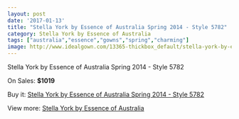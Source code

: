 ```yaml
---
layout: post
date: '2017-01-13'
title: "Stella York by Essence of Australia Spring 2014 - Style 5782"
category: Stella York by Essence of Australia
tags: ["australia","essence","gowns","spring","charming"]
image: http://www.idealgown.com/13365-thickbox_default/stella-york-by-essence-of-australia-spring-2014-style-5782.jpg
---
```

Stella York by Essence of Australia Spring 2014 - Style 5782

On Sales: **$1019**
<a href="https://www.idealgown.com/en/stella-york-by-essence-of-australia/5373-stella-york-by-essence-of-australia-spring-2014-style-5782.html"><amp-img layout="responsive" width="600" height="600" src="//www.idealgown.com/13365-thickbox_default/stella-york-by-essence-of-australia-spring-2014-style-5782.jpg" alt="Stella York by Essence of Australia Spring 2014 - Style 5782 0" /></a>
<a href="https://www.idealgown.com/en/stella-york-by-essence-of-australia/5373-stella-york-by-essence-of-australia-spring-2014-style-5782.html"><amp-img layout="responsive" width="600" height="600" src="//www.idealgown.com/13366-thickbox_default/stella-york-by-essence-of-australia-spring-2014-style-5782.jpg" alt="Stella York by Essence of Australia Spring 2014 - Style 5782 1" /></a>
<a href="https://www.idealgown.com/en/stella-york-by-essence-of-australia/5373-stella-york-by-essence-of-australia-spring-2014-style-5782.html"><amp-img layout="responsive" width="600" height="600" src="//www.idealgown.com/13367-thickbox_default/stella-york-by-essence-of-australia-spring-2014-style-5782.jpg" alt="Stella York by Essence of Australia Spring 2014 - Style 5782 2" /></a>

Buy it: [Stella York by Essence of Australia Spring 2014 - Style 5782](https://www.idealgown.com/en/stella-york-by-essence-of-australia/5373-stella-york-by-essence-of-australia-spring-2014-style-5782.html "Stella York by Essence of Australia Spring 2014 - Style 5782")

View more: [Stella York by Essence of Australia](https://www.idealgown.com/en/79-stella-york-by-essence-of-australia "Stella York by Essence of Australia")